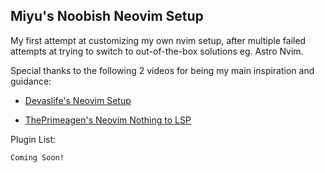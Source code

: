 ## Miyu's Noobish Neovim Setup

My first attempt at customizing my own nvim setup, after multiple failed attempts at trying to switch to out-of-the-box solutions eg. Astro Nvim.

Special thanks to the following 2 videos for being my main inspiration and guidance: 

- [Devaslife's Neovim Setup](https://youtu.be/ajmK0ZNcM4Q)

- [ThePrimeagen's Neovim Nothing to LSP](https://youtu.be/w7i4amO_zaE)

Plugin List:

```bash
Coming Soon!
```
